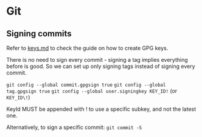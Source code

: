# Git

## Signing commits

Refer to [keys.md](keys.md) to check the guide on how to create GPG keys.

There is no need to sign every commit - signing a tag implies everything before is good.
So we can set up only signing tags instead of signing every commit.

`git config --global commit.gpgsign true`
`git config --global tag.gpgsign true`
`git config --global user.signingkey KEY_ID!` (or `KEY_ID\!`)

KeyId MUST be appended with ! to use a specific subkey, and not the latest one.

Alternatively, to sign a specific commit:
`git commit -S`
